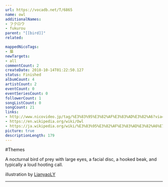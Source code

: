 ```yaml
---
url: https://vocadb.net/T/6865
name: owl
additionalNames: 
- フクロウ
- fukurou
parent: "[[bird]]"
related:

mappedNicoTags:
- 梟
newTargets:
- all
commentCount: 2
createDate: 2018-10-14T01:22:50.127
status: Finished
albumCount: 4
artistCount: 2
eventCount: 0
eventSeriesCount: 0
followerCount: 1
songListCount: 0
songCount: 21
links: 
- http://www.nicovideo.jp/tag/%E3%83%95%E3%82%AF%E3%83%AD%E3%82%A6?via=thumb_watch&at=tag&state=unplayed&ref=vocadb.net
- https://en.wikipedia.org/wiki/Owl
- https://ja.wikipedia.org/wiki/%E3%83%95%E3%82%AF%E3%83%AD%E3%82%A6%E7%9B%AE
picture: true
descriptionLength: 179
---
```


#Themes

A nocturnal bird of prey with large eyes, a facial disc, a hooked beak, and typically a loud hooting call.

illustration by [LianyaoLY](http://www.pixiv.net/member.php?id=7457536)

---

